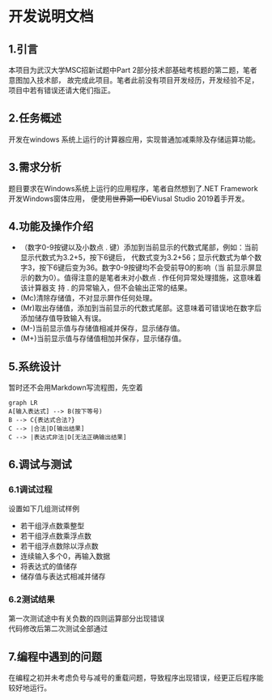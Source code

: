 # 开发说明文档

## 1.引言   
本项目为武汉大学MSC招新试题中Part 2部分技术部基础考核题的第二题，笔者意图加入技术部，
故完成此项目。笔者此前没有项目开发经历，开发经验不足，项目中若有错误还请大佬们指正。
## 2.任务概述
开发在windows 系统上运行的计算器应用，实现普通加减乘除及存储运算功能。
## 3.需求分析
题目要求在Windows系统上运行的应用程序，笔者自然想到了.NET Framework开发Windows窗体应用，
便使用~~世界第一IDE~~Viusal Studio 2019着手开发。
## 4.功能及操作介绍
* （数字0-9按键以及小数点 . 键）添加到当前显示的代数式尾部，例如：当前显示代数式为3.2+5，按下6键后，
代数式变为3.2+56；显示代数式为单个数字3，按下6键后变为36。数字0-9按键均不会受前导0的影响（当
前显示屏显示的数为0）。值得注意的是笔者未对小数点 . 作任何异常处理措施，这意味着该计算器支
持 . 的异常输入，但不会输出正常的结果。  
* (Mc)清除存储值，不对显示屏作任何处理。
* (Mr)取出存储值，添加到当前显示的代数式尾部。这意味着可错误地在数字后添加储存值导致输入有误。
* (M-)当前显示值与存储值相减并保存，显示储存值。
* (M+)当前显示值与存储值相加并保存，显示储存值。
## 5.系统设计
暂时还不会用Markdown写流程图，先空着
```mermaid
graph LR
A[输入表达式] --> B(按下等号)
B --> C{表达式合法?}
C --> |合法|D[输出结果]
C --> |表达式非法|D[无法正确输出结果]
```
## 6.调试与测试
### 6.1调试过程
设置如下几组测试样例

* 若干组浮点数乘整型
* 若干组浮点数乘浮点数
* 若干组浮点数除以浮点数
* 连续输入多个0，再输入数据
* 将表达式的值储存
* 储存值与表达式相减并储存

### 6.2测试结果
第一次测试途中有关负数的四则运算部分出现错误  
代码修改后第二次测试全部通过
## 7.编程中遇到的问题
在编程之初并未考虑负号与减号的重载问题，导致程序出现错误，经更正后程序能较好地运行。
